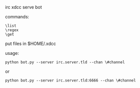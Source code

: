 irc xdcc serve bot

commands:

    \list
    \regex
    \get

put files in $HOME/.xdcc

usage:

    python bot.py --server irc.server.tld --chan \#channel

or

    python bot.py --server irc.server.tld:6666 --chan \#channel
